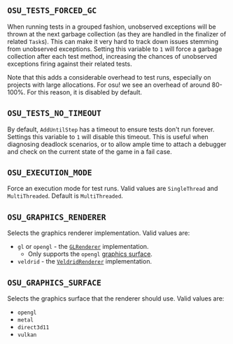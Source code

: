 ## `OSU_TESTS_FORCED_GC`

When running tests in a grouped fashion, unobserved exceptions will be thrown at the next garbage collection (as they are handled in the finalizer of related `Task`s). This can make it very hard to track down issues stemming from unobserved exceptions. Setting this variable to `1` will force a garbage collection after each test method, increasing the chances of unobserved exceptions firing against their related tests.

Note that this adds a considerable overhead to test runs, especially on projects with large allocations. For osu! we see an overhead of around 80-100%. For this reason, it is disabled by default.

## `OSU_TESTS_NO_TIMEOUT`

By default, `AddUntilStep` has a timeout to ensure tests don't run forever. Settings this variable to `1` will disable this timeout. This is useful when diagnosing deadlock scenarios, or to allow ample time to attach a debugger and check on the current state of the game in a fail case.

## `OSU_EXECUTION_MODE`

Force an execution mode for test runs. Valid values are `SingleThread` and `MultiThreaded`. Default is `MultiThreaded`.

## `OSU_GRAPHICS_RENDERER`

Selects the graphics renderer implementation. Valid values are:
- `gl` or `opengl` - the [`GLRenderer`](https://github.com/ppy/osu-framework/blob/master/osu.Framework/Graphics/OpenGL/GLRenderer.cs) implementation.
    - Only supports the `opengl` [graphics surface](#OSU_GRAPHICS_SURFACE).
- `veldrid` - the [`VeldridRenderer`](https://github.com/ppy/osu-framework/blob/master/osu.Framework/Graphics/Veldrid/VeldridRenderer.cs) implementation.

## `OSU_GRAPHICS_SURFACE`

Selects the graphics surface that the renderer should use. Valid values are:
- `opengl`
- `metal`
- `direct3d11`
- `vulkan`